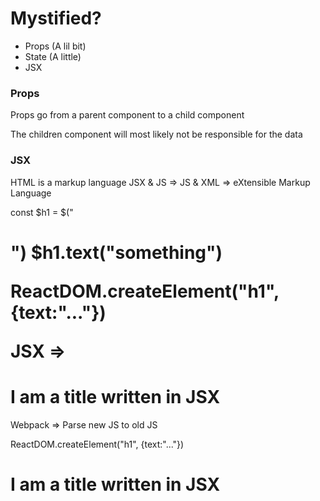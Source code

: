 # Mystified?

- Props (A lil bit)
- State (A little)
- JSX

### Props

Props go from a parent component to a child component

The children component will most likely not be responsible for the data

### JSX

HTML is a markup language
JSX & JS => JS & XML => eXtensible Markup Language

const $h1 = $("<h1>")
$h1.text("something")

ReactDOM.createElement("h1", {text:"..."})

JSX => <h1 className="bob">I am a title written in JSX</h1>

Webpack => Parse new JS to old JS

ReactDOM.createElement("h1", {text:"..."})

<h1>I am a title written in JSX</h1>
